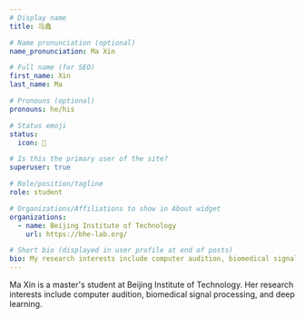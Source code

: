 ```yaml
---
# Display name
title: 马鑫

# Name pronunciation (optional)
name_pronunciation: Ma Xin

# Full name (for SEO)
first_name: Xin
last_name: Ma

# Pronouns (optional)
pronouns: he/his

# Status emoji
status:
  icon: 📙

# Is this the primary user of the site?
superuser: true

# Role/position/tagline
role: student 

# Organizations/Affiliations to show in About widget
organizations:
  - name: Beijing Institute of Technology
    url: https://bhe-lab.org/

# Short bio (displayed in user profile at end of posts)
bio: My research interests include computer audition, biomedical signal processing, deep learning, and more.
---
```

<!-- 正文样式 --> <div class="roman-text">Ma Xin is a master's student at Beijing Institute of Technology. Her research interests include computer audition, biomedical signal processing, and deep learning.</div> <!-- 强调样式 -->
